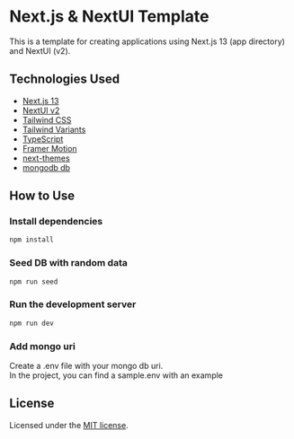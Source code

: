 
[comment]: <> ( # Vercel Deployed)
[comment]: <> ( https://code-campus-nextjs-2yvb.vercel.app/)

# Next.js & NextUI Template

This is a template for creating applications using Next.js 13 (app directory) and NextUI (v2).

## Technologies Used

- [Next.js 13](https://nextjs.org/docs/getting-started)
- [NextUI v2](https://nextui.org/)
- [Tailwind CSS](https://tailwindcss.com/)
- [Tailwind Variants](https://tailwind-variants.org)
- [TypeScript](https://www.typescriptlang.org/)
- [Framer Motion](https://www.framer.com/motion/)
- [next-themes](https://github.com/pacocoursey/next-themes)
- [mongodb db](https://www.mongodb.com/)

## How to Use

### Install dependencies

```bash
npm install
```

### Seed DB with random data

```bash
npm run seed
```

### Run the development server

```bash
npm run dev
```

### Add mongo uri

Create a .env file with your mongo db uri.<br />
In the project, you can find a sample.env with an example

## License

Licensed under the [MIT license](https://github.com/nextui-org/next-app-template/blob/main/LICENSE).

